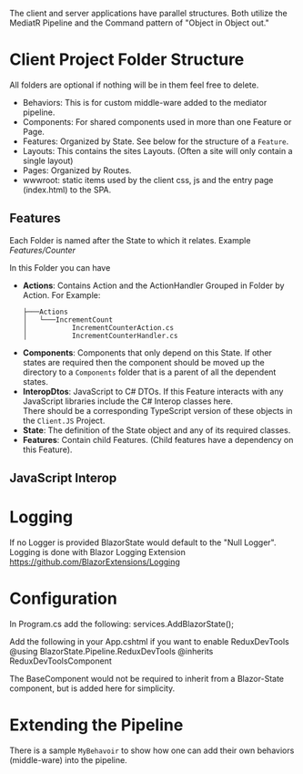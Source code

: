 ﻿The client and server applications have parallel structures. 
Both utilize the MediatR Pipeline and the Command pattern of "Object in Object out."

# Client Project Folder Structure
All folders are optional if nothing will be in them feel free to delete.

* Behaviors: This is for custom middle-ware added to the mediator pipeline.
* Components: For shared components used in more than one Feature or Page.
* Features: Organized by State. See below for the structure of a `Feature`.
* Layouts: This contains the sites Layouts. (Often a site will only contain a single layout)
* Pages: Organized by Routes.
* wwwroot: static items used by the client css, js and the entry page (index.html) to the SPA.

## Features
Each Folder is named after the State to which it relates. Example *Features/Counter*

In this Folder you can have 
 * **Actions**: Contains Action and the ActionHandler Grouped in Folder by Action. 
   For Example:
      ```
      ├───Actions
      │   └───IncrementCount
      │           IncrementCounterAction.cs
      │           IncrementCounterHandler.cs
      ```
 * **Components**: 
   Components that only depend on this State.
   If other states are required then the component should be moved up the directory to a 
   `Components` folder that is a parent of all the dependent states.
 * **InteropDtos**: 
   JavaScript to C# DTOs.  If this Feature interacts with any JavaScript libraries 
   include the C# Interop classes here.  
   There should be a corresponding TypeScript version of these objects in the `Client.JS` Project.
 * **State**: The definition of the State object and any of its required classes.
 * **Features**: Contain child Features. (Child features have a dependency on this Feature).

## JavaScript Interop



# Logging
If no Logger is provided BlazorState would default to the "Null Logger".
Logging is done with Blazor Logging Extension
https://github.com/BlazorExtensions/Logging

# Configuration
In Program.cs add the following:
  services.AddBlazorState();
  
Add the following in your App.cshtml if you want to enable ReduxDevTools
@using BlazorState.Pipeline.ReduxDevTools
@inherits ReduxDevToolsComponent

The BaseComponent would not be required to inherit from a Blazor-State component, 
but is added here for simplicity.

# Extending the Pipeline 
There is a sample `MyBehavoir` to show how one can add their own behaviors (middle-ware) into the pipeline.

